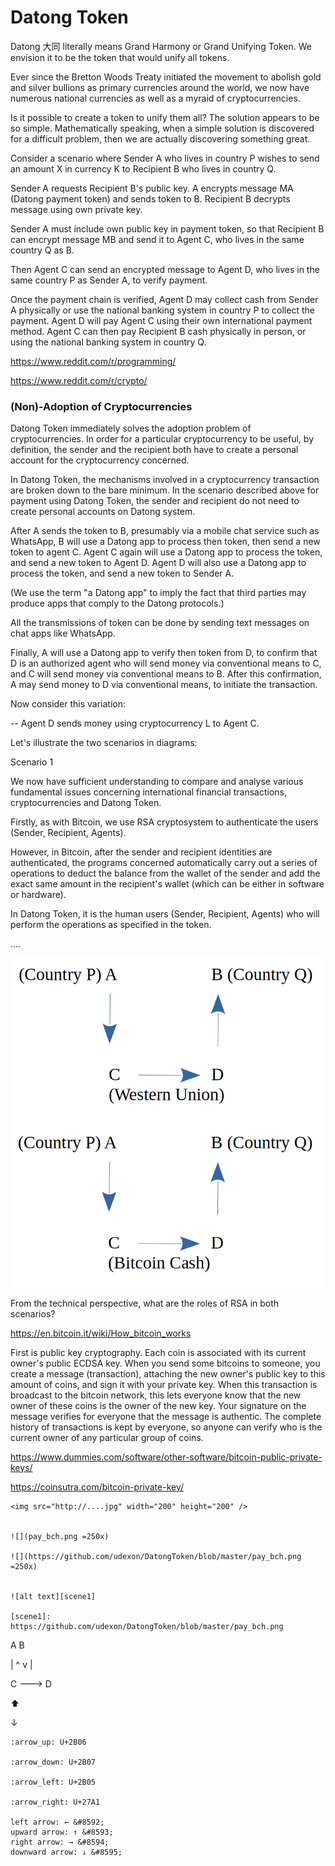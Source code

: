 # Datong Token

Datong 大同 literally means Grand Harmony or Grand Unifying Token. We envision it to be the token that would unify all tokens.

Ever since the Bretton Woods Treaty initiated the movement to abolish gold and silver bullions as primary currencies around the world, we now have numerous national currencies as well as a myraid of cryptocurrencies.

Is it possible to create a token to unify them all? The solution appears to be so simple. Mathematically speaking, when a simple solution is discovered for a difficult problem, then we are actually discovering something great.

Consider a scenario where Sender A who lives in country P wishes to send an amount X in currency K to Recipient B who lives in country Q.

Sender A requests Recipient B's public key. A encrypts message MA (Datong payment token) and sends token to B. Recipient B decrypts message using own private key. 

Sender A must include own public key in payment token, so that Recipient B can encrypt message MB and send it to Agent C, who lives in the same country Q as B.

Then Agent C can send an encrypted message to Agent D, who lives in the same country P as Sender A, to verify payment.

Once the payment chain is verified, Agent D may collect cash from Sender A physically or use the national banking system in country P to collect the payment. Agent D will pay Agent C using their own international payment method. Agent C can then pay Recipient B cash physically in person, or using the national banking system in country Q.

https://www.reddit.com/r/programming/

https://www.reddit.com/r/crypto/

### (Non)-Adoption of Cryptocurrencies

Datong Token immediately solves the adoption problem of cryptocurrencies. In order for a particular cryptocurrency to be useful, by definition, the sender and the recipient both have to create a personal account for the cryptocurrency concerned.

In Datong Token, the mechanisms involved in a cryptocurrency transaction are broken down to the bare minimum. In the scenario described above for payment using Datong Token, the sender and recipient do not need to create personal accounts on Datong system. 

After A sends the token to B, presumably via a mobile chat service such as WhatsApp, B will use a Datong app to process then token, then send a new token to agent C. Agent C again will use a Datong app to process the token, and send a new token to Agent D. Agent D will also use a Datong app to process the token, and send a new token to Sender A.

(We use the term "a Datong app" to imply the fact that third parties may produce apps that comply to the Datong protocols.)

All the transmissions of token can be done by sending text messages on chat apps like WhatsApp.

Finally, A will use a Datong app to verify then token from D, to confirm that D is an authorized agent who will send money via conventional means to C, and C will send money via conventional means to B. After this confirmation, A may send money to D via conventional means, to initiate the transaction. 

Now consider this variation:

-- Agent D sends money using cryptocurrency L to Agent C.

Let's illustrate the two scenarios in diagrams:

Scenario 1

We now have sufficient understanding to compare and analyse various fundamental issues concerning international financial transactions, cryptocurrencies and Datong Token.

Firstly, as with Bitcoin, we use RSA cryptosystem to authenticate the users (Sender, Recipient, Agents). 

However, in Bitcoin, after the sender and recipient identities are authenticated, the programs concerned automatically carry out a series of operations to deduct the balance from the wallet of the sender and add the exact same amount in the recipient's wallet (which can be either in software or hardware).

In Datong Token, it is the human users (Sender, Recipient, Agents) who will perform the operations as specified in the token.

....

<img src="https://github.com/udexon/DatongToken/blob/master/pay_wu.png" width="600"  />

<img src="https://github.com/udexon/DatongToken/blob/master/pay_bch.png" width="600"  />

From the technical perspective, what are the roles of RSA in both scenarios?

https://en.bitcoin.it/wiki/How_bitcoin_works

First is public key cryptography. Each coin is associated with its current owner's public ECDSA key. When you send some bitcoins to someone, you create a message (transaction), attaching the new owner's public key to this amount of coins, and sign it with your private key. When this transaction is broadcast to the bitcoin network, this lets everyone know that the new owner of these coins is the owner of the new key. Your signature on the message verifies for everyone that the message is authentic. The complete history of transactions is kept by everyone, so anyone can verify who is the current owner of any particular group of coins.

https://www.dummies.com/software/other-software/bitcoin-public-private-keys/

https://coinsutra.com/bitcoin-private-key/

```
<img src="http://....jpg" width="200" height="200" />


![](pay_bch.png =250x)

![](https://github.com/udexon/DatongToken/blob/master/pay_bch.png  =250x)


![alt text][scene1]

[scene1]: https://github.com/udexon/DatongToken/blob/master/pay_bch.png 
```

A       B

|        ^
v        |

C ---> D

:arrow_up:

&#8595;

    :arrow_up: U+2B06

    :arrow_down: U+2B07

    :arrow_left: U+2B05

    :arrow_right: U+27A1

    left arrow: ← &#8592;
    upward arrow: ↑ &#8593;
    right arrow: → &#8594;
    downward arrow: ↓ &#8595;
